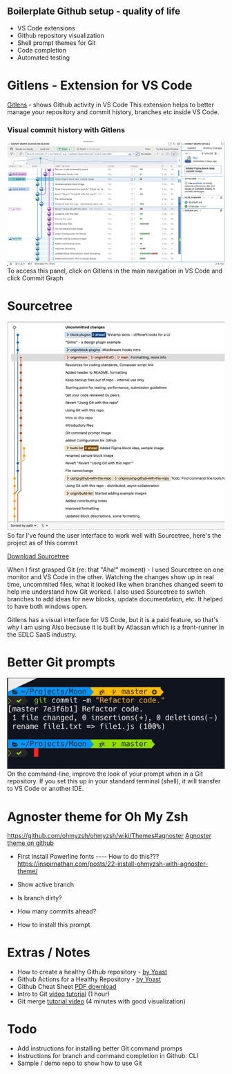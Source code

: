 ## Boilerplate Github setup - quality of life
- VS Code extensions
- Github repository visualization
- Shell prompt themes for Git
- Code completion
- Automated testing

# Gitlens - Extension for VS Code
[Gitlens](https://marketplace.visualstudio.com/items?itemName=eamodio.gitlens) - shows Github activity in VS Code
This extension helps to better manage your repository and commit history, branches etc inside VS Code.

### Visual commit history with Gitlens
![image](./images/gitlens-commit-graph.png)
To access this panel, click on Gitlens in the main navigation in VS Code and click Commit Graph


# Sourcetree
![image](./images/sourcetree-this-repo.png)
So far I've found the user interface to work well with Sourcetree, here's the project as of this commit

[Download Sourcetree](https://www.sourcetreeapp.com/)

When I first grasped Git (re: that "Aha!" moment) - I used Sourcetree on one monitor and VS Code in the other. 
Watching the changes show up in real time, uncommited files, what it looked like when branches changed seem to help me understand how Git worked.
I also used Sourcetree to switch branches to add ideas for new blocks, update documentation, etc. It helped to have both windows open.

Gitlens has a visual interface for VS Code, but it is a paid feature, so that's why I am using 
Also because it is built by Atlassan which is a front-runner in the SDLC SaaS industry.


# Better Git prompts 
![image](./images/git-terminal-profile.png)
On the command-line, improve the look of your prompt when in a Git repository.
If you set this up in your standard terminal (shell), it will transfer to VS Code or another IDE.

# Agnoster theme for Oh My Zsh
https://github.com/ohmyzsh/ohmyzsh/wiki/Themes#agnoster
[Agnoster theme on github](https://github.com/agnoster/agnoster-zsh-theme)
- First install Powerline fonts
---- How to do this???
https://inspirnathan.com/posts/22-install-ohmyzsh-with-agnoster-theme/

- Show active branch
- Is branch dirty?
- How many commits ahead?
- How to install this prompt


# Extras / Notes
- How to create a healthy Github repository - [by Yoast](https://joost.blog/healthy-github-repository/)
- Github Actions for a Healthy Repository - [by Yoast](https://joost.blog/github-actions-wordpress/)
- Github Cheat Sheet [PDF download](./assets/git-cheat-sheat.pdf)
- Intro to Git [video tutorial](https://www.youtube.com/watch?v=8JJ101D3knE) (1 hour)
- Git merge [tutorial video](https://www.youtube.com/watch?v=0chZFIZLR_0) (4 minutes with good visualization)

# Todo
- Add instructions for installing better Git command promps
- Instructions for branch and command completion in Github: CLI
- Sample / demo repo to show how to use Git